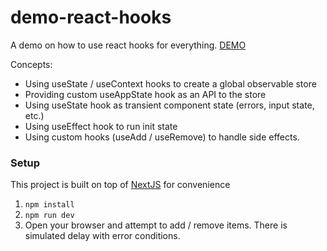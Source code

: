 # demo-react-hooks

A demo on how to use react hooks for everything. [DEMO](https://demo-react-hooks-3lt8ehjye.now.sh/)

Concepts:

- Using useState / useContext hooks to create a global observable store
- Providing custom useAppState hook as an API to the store
- Using useState hook as transient component state (errors, input state, etc.)
- Using useEffect hook to run init state
- Using custom hooks (useAdd / useRemove) to handle side effects.

### Setup

This project is built on top of [NextJS](http://nextjs.org) for convenience

1. `npm install`
2. `npm run dev`
3. Open your browser and attempt to add / remove items. There is simulated delay with error conditions.
